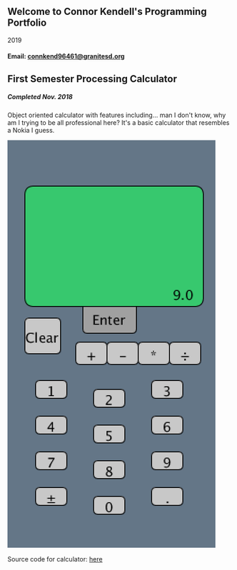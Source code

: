 ## Welcome to Connor Kendell's Programming Portfolio
2019
#### Email: connkend96461@granitesd.org



## First Semester Processing Calculator
##### Completed Nov. 2018
Object oriented calculator with features including... man I don't know, why am I trying to be all professional here? It's a basic calculator that resembles a Nokia I guess.

![Calculator](https://github.com/veretrum/2019ProgrammingPortfolio/blob/master/Images/calc01.png?raw=true "Stop Feeling up My Calculator")

Source code for calculator: [here](https://github.com/veretrum/2019ProgrammingPortfolio/tree/master/Calculator)


